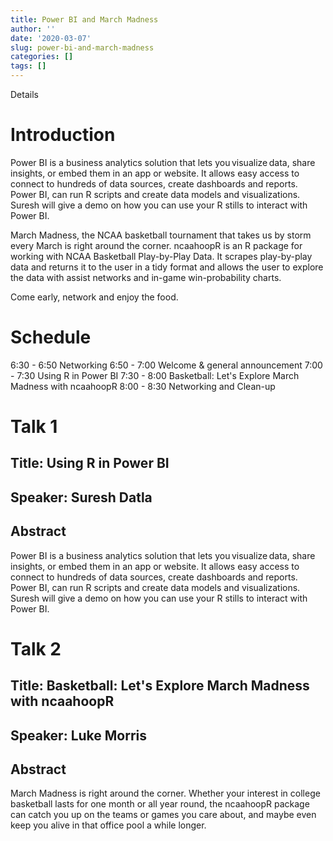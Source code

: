 ```yaml
---
title: Power BI and March Madness
author: ''
date: '2020-03-07'
slug: power-bi-and-march-madness
categories: []
tags: []
---
```



Details
# Introduction

Power BI is a business analytics solution that lets you visualize data, share insights, or embed them in an app or website. It allows easy access to connect to hundreds of data sources, create dashboards and reports. Power BI, can run R scripts and create data models and visualizations. Suresh will give a demo on how you can use your R stills to interact with Power BI.

March Madness, the NCAA basketball tournament that takes us by storm every March is right around the corner. ncaahoopR is an R package for working with NCAA Basketball Play-by-Play Data. It scrapes play-by-play data and returns it to the user in a tidy format and allows the user to explore the data with assist networks and in-game win-probability charts.

Come early, network and enjoy the food.

# Schedule

6:30 - 6:50 Networking
6:50 - 7:00 Welcome & general announcement
7:00 - 7:30 Using R in Power BI
7:30 - 8:00 Basketball: Let's Explore March Madness with ncaahoopR
8:00 - 8:30 Networking and Clean-up

# Talk 1

## Title: Using R in Power BI
## Speaker: Suresh Datla
## Abstract

Power BI is a business analytics solution that lets you visualize data, share insights, or embed them in an app or website. It allows easy access to connect to hundreds of data sources, create dashboards and reports. Power BI, can run R scripts and create data models and visualizations. Suresh will give a demo on how you can use your R stills to interact with Power BI.

# Talk 2

## Title: Basketball: Let's Explore March Madness with ncaahoopR
## Speaker: Luke Morris
## Abstract

March Madness is right around the corner. Whether your interest in college basketball lasts for one month or all year round, the ncaahoopR package can catch you up on the teams or games you care about, and maybe even keep you alive in that office pool a while longer.